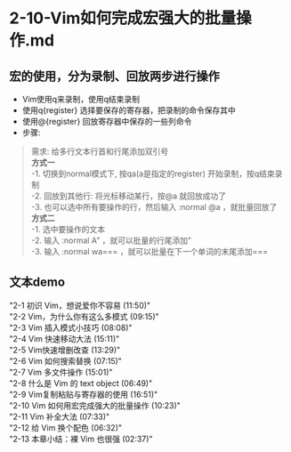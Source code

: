 # 2-10-Vim如何完成宏强大的批量操作.md

## 宏的使用，分为录制、回放两步进行操作
- Vim使用q来录制，使用q结束录制
- 使用q{register} 选择要保存的寄存器，把录制的命令保存其中
- 使用@{register} 回放寄存器中保存的一些列命令
- 步骤:
> 需求: 给多行文本行首和行尾添加双引号    
**方式一**  
-1. 切换到normal模式下, 按qa(a是指定的register) 开始录制，按q结束录制  
-2. 回放到其他行: 将光标移动某行，按@a 就回放成功了  
-3. 也可以选中所有要操作的行，然后输入 :normal @a ，就批量回放了  
**方式二**  
-1. 选中要操作的文本  
-2. 输入 :normal A"  ，就可以批量的行尾添加"  
-3. 输入 :normal wa===  ，就可以批量在下一个单词的末尾添加===  

## 文本demo
> 
"2-1 初识 Vim，想说爱你不容易 (11:50)"  
"2-2 Vim，为什么你有这么多模式 (09:15)"  
"2-3 Vim 插入模式小技巧 (08:08)"  
"2-4 Vim 快速移动大法 (15:11)"  
"2-5 Vim快速增删改查 (13:29)"  
"2-6 Vim 如何搜索替换 (07:15)"  
"2-7 Vim 多文件操作 (15:01)"  
"2-8 什么是 Vim 的 text object (06:49)"  
"2-9 Vim复制粘贴与寄存器的使用 (16:51)"  
"2-10 Vim 如何用宏完成强大的批量操作 (10:23)"  
"2-11 Vim 补全大法 (07:33)"  
"2-12 给 Vim 换个配色 (06:32)"  
"2-13 本章小结：裸 Vim 也很强 (02:37)"  
